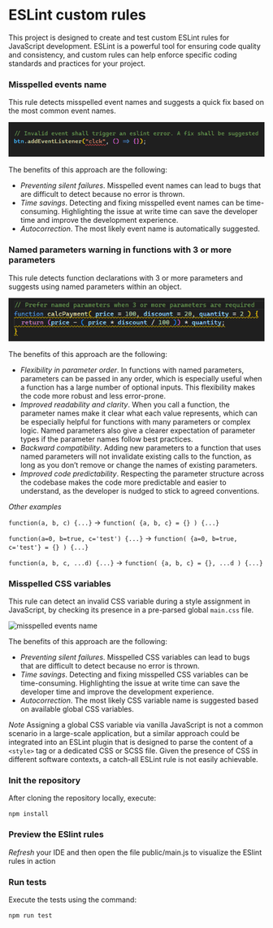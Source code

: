 # ESLint custom rules
This project is designed to create and test custom ESLint rules for JavaScript development. ESLint is a powerful tool for ensuring code quality and consistency, and custom rules can help enforce specific coding standards and practices for your project.

### Misspelled events name
This rule detects misspelled event names and suggests a quick fix based on the most common event names.

![misspelled events name](/public/assets/ev_name_error.png)

The benefits of this approach are the following:

- *Preventing silent failures*. Misspelled event names can lead to bugs that are difficult to detect because no error is thrown.
- *Time savings*. Detecting and fixing misspelled event names can be time-consuming. Highlighting the issue at write time can save the developer time and improve the development experience.
- *Autocorrection*. The most likely event name is automatically suggested.

### Named parameters warning in functions with 3 or more parameters
This rule detects function declarations with 3 or more parameters and suggests using named parameters within an object.

![named parameters warning](/public/assets/named_params_warning.png)

The benefits of this approach are the following:

- *Flexibility in parameter order*. In functions with named parameters, parameters can be passed in any order, which is especially useful when a function has a large number of optional inputs. This flexibility makes the code more robust and less error-prone.
- *Improved readability and clarity*. When you call a function, the parameter names make it clear what each value represents, which can be especially helpful for functions with many parameters or complex logic. Named parameters also give a clearer expectation of parameter types if the parameter names follow best practices.
- *Backward compatibility*. Adding new parameters to a function that uses named parameters will not invalidate existing calls to the function, as long as you don’t remove or change the names of existing parameters.
- *Improved code predictability*. Respecting the parameter structure across the codebase makes the code more predictable and easier to understand, as the developer is nudged to stick to agreed conventions.

*Other examples*

``` function(a, b, c) {...} ``` &rarr; ``` function( {a, b, c} = {} ) {...} ```

``` function(a=0, b=true, c='test') {...} ``` &rarr;
``` function( {a=0, b=true, c='test'} = {} ) {...} ```

``` function(a, b, c, ...d) {...} ``` &rarr;
``` function( {a, b, c} = {}, ...d ) {...} ```

### Misspelled CSS variables
This rule can detect an invalid CSS variable during a style assignment in JavaScript, by checking its presence in a pre-parsed global ```main.css``` file.

![misspelled events name](/public/assets/css_var_error.png)

The benefits of this approach are the following:

- *Preventing silent failures*. Misspelled CSS variables can lead to bugs that are difficult to detect because no error is thrown.
- *Time savings*. Detecting and fixing misspelled CSS variables can be time-consuming. Highlighting the issue at write time can save the developer time and improve the development experience.
- *Autocorrection*. The most likely CSS variable name is suggested based on available global CSS variables.
 
*Note*
Assigning a global CSS variable via vanilla JavaScript is not a common scenario in a large-scale application, but a similar approach could be integrated into an ESLint plugin that is designed to parse the content of a ```<style>``` tag or a dedicated CSS or SCSS file. Given the presence of CSS in different software contexts, a catch-all ESLint rule is not easily achievable.

### Init the repository
After cloning the repository locally, execute:

```
npm install
```

### Preview the ESlint rules
*Refresh* your IDE and then open the file public/main.js to visualize the ESlint rules in action

### Run tests
Execute the tests using the command:

```
npm run test
```
